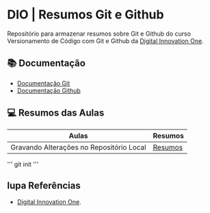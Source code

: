 # DIO | Resumos Git e Github

Repositório para armazenar resumos sobre Git e Github do curso Versionamento de Código com Git e Github da [Digital Innovation One](Https://www.dio.me/).

## 📚 Documentação
- [Documentação Git](https://git-scm.com/doc)
- [Documentação Github](https://docs.github.com/)

## 💻 Resumos das Aulas

| Aulas | Resumos |
|-------|---------|
| Gravando Alterações no Repositório Local | [Resumos]() |

'''
git init
'''

## lupa Referências
- [Digital Innovation One]().
